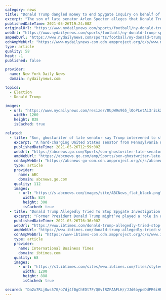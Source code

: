 ```yaml
---
category: news
title: "Donald Trump dangled money to end Spygate inquiry on behalf of Patriots’ Robert Kraft, new report alleges"
excerpt: "The son of late senator Arlen Specter alleges that Donald Trump made his father a financial offer “tantamount to a bribe” on behalf of Patriots owner Robert Kraft to end inquiries into New England’s Spygate scandal."
publishedDateTime: 2021-05-26T19:24:00Z
originalUrl: "https://www.nydailynews.com/sports/football/ny-donald-trump-spygate-robert-kraft-arlen-specter-20210526-6jtw73vmwrcdrn5iarqfo43v7q-story.html"
webUrl: "https://www.nydailynews.com/sports/football/ny-donald-trump-spygate-robert-kraft-arlen-specter-20210526-6jtw73vmwrcdrn5iarqfo43v7q-story.html"
ampWebUrl: "https://www.nydailynews.com/sports/football/ny-donald-trump-spygate-robert-kraft-arlen-specter-20210526-6jtw73vmwrcdrn5iarqfo43v7q-story.html?outputType=amp"
cdnAmpWebUrl: "https://www-nydailynews-com.cdn.ampproject.org/c/s/www.nydailynews.com/sports/football/ny-donald-trump-spygate-robert-kraft-arlen-specter-20210526-6jtw73vmwrcdrn5iarqfo43v7q-story.html?outputType=amp"
type: article
quality: 58
heat: -1
published: false

provider:
  name: New York Daily News
  domain: nydailynews.com

topics:
  - Election
  - Donald Trump

images:
  - url: "https://www.nydailynews.com/resizer/0UpW9o965_lOoPLetAi3riLkZtQ=/1200x0/top/cloudfront-us-east-1.images.arcpublishing.com/tronc/2U5LCWW2NZE2BOSLEGVAG6VMWY.jpg"
    width: 1200
    height: 838
    isCached: true

related:
  - title: "Son, ghostwriter of late senator say Trump intervened to stop probe of Patriots' Spygate scandal"
    excerpt: "A hard-charging United States senator from Pennsylvania named Arlen Specter had launched an investigation into the Spygate scandal. He tried to determine how many games the New England Patriots' illegal videotaping operation of opposing coaches' signals had helped the team win and learn why the NFL,"
    publishedDateTime: 2021-05-26T12:59:00Z
    webUrl: "https://abcnews.go.com/Sports/son-ghostwriter-late-senator-trump-intervened-stop-probe/story?id=77914778"
    ampWebUrl: "https://abcnews.go.com/amp/Sports/son-ghostwriter-late-senator-trump-intervened-stop-probe/story?id=77914778"
    cdnAmpWebUrl: "https://abcnews-go-com.cdn.ampproject.org/c/s/abcnews.go.com/amp/Sports/son-ghostwriter-late-senator-trump-intervened-stop-probe/story?id=77914778"
    type: article
    provider:
      name: ABC
      domain: abcnews.go.com
    quality: 112
    images:
      - url: "https://s.abcnews.com/images/site/ABCNews_flat_black.png"
        width: 834
        height: 308
        isCached: true
  - title: "Donald Trump Allegedly Tried To Stop Spygate Investigation On Behalf Of Robert Kraft"
    excerpt: "Former President Donald Trump might’ve played a role in attempting to squash any further investigation into the New England Patriots’ “Spygate” scandal. According to a new ESPN report, Trump indicated to former U."
    publishedDateTime: 2021-05-26T16:36:00Z
    webUrl: "https://www.ibtimes.com/donald-trump-allegedly-tried-stop-spygate-investigation-behalf-robert-kraft-3209348"
    ampWebUrl: "https://www.ibtimes.com/donald-trump-allegedly-tried-stop-spygate-investigation-behalf-robert-kraft-3209348?amp=1"
    cdnAmpWebUrl: "https://www-ibtimes-com.cdn.ampproject.org/c/s/www.ibtimes.com/donald-trump-allegedly-tried-stop-spygate-investigation-behalf-robert-kraft-3209348?amp=1"
    type: article
    provider:
      name: International Business Times
      domain: ibtimes.com
    quality: 68
    images:
      - url: "https://s1.ibtimes.com/sites/www.ibtimes.com/files/styles/full/public/2016/08/02/trump-kraft.jpg"
        width: 1200
        height: 888
        isCached: true

secured: "Da2x7RLj0ws57G/o7dj4f0gChEDt7F/QGvfRZFAAFLH//JJd6bypeDdPR6iHE52kM6S7jrq1/bOEkszFLRyHnQM+TQJtn2wnr4Wszg4oXtHfXVlFz9yP/p5IzWz212SYad7FYKP7l59WjqcR+gNotakbnS/JtYV+T6IeyL8eRVEmGUOjtZxPIUmGYJIgzAJJNnrSt/VUjgg3WIcGmwyhV0F9vVmI5afFg6Du+SktMXB2Arju5de5ShlfzpcrK4nYjLjiZRzDxl918RExNu1kDArES1bfw9e9pFn4LMd6A+Q3BK9/Gu5/DKILImk4JRiYripJHJeTTsyTdQLxweZR3MaUk9VB1JdfXsXETT8WPU4=;eUpvRnzxoS9RVRnEz6geSw=="
---
```


